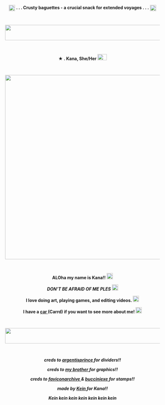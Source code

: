 <p align="center">
  <img width="20" height="20" src="https://static.vecteezy.com/system/resources/previews/029/722/729/original/french-baguette-pixel-art-illustration-png.png"  <h1 align="center"> <strong> . . . Crusty baguettes - a crucial snack for extended voyages . . .</strong> </h1> <img width="20" height="20" src="https://static.vecteezy.com/system/resources/previews/029/722/729/original/french-baguette-pixel-art-illustration-png.png"<p align="center"> 




&nbsp; 
<p align="center">
<img width="1000" height="50" src="https://64.media.tumblr.com/0cefa346439f51dbc758881ddc43e9e8/f733b25d041d030b-4a/s1280x1920/dac2fa34a4c50ef527bc82c24d75aa4f4b8bd3e0.pnj"
<p align="center">


&nbsp; 


<p align="center">
 <strong>★ . Kana, She/Her <img width="30" height="20" src="https://github.com/undeadlost/KanaBird/assets/160256094/8ade08c5-1e91-4344-bf98-75786c680d3f" </strong> 
</p>


&nbsp; 


<p align="center">
  <img width="600" height="600" src="https://github.com/undeadlost/KanaBird/assets/160256094/68f0581c-397f-437b-bacd-412dbf4f1be7">
</p>

&nbsp; 


<p align="center">
 <strong>ALOha my name is Kana!!</strong> <img width="20" height="20" src="https://64.media.tumblr.com/bbaea7a3cc9218f50021894652ecbd61/3c325a77cbf3ea01-7f/s75x75_c1/ad97c45107e708cba8e6743763bcd8df3b067b06.gifv"
</p>
<p align="center">
<em>DON'T BE AFRAID OF ME PLES</em> <img width="20" height="20" src="https://64.media.tumblr.com/60d772cbbc207465ee95b6c5239d0b4c/92a7123f1f43f00c-8c/s75x75_c1/4e2e6aea0e740a4a86c781e406b14ccaed3c20c8.gifv"
</p>
<p align="center">
<strong> I love doing art, playing games, and editing videos.</strong> <img width="20" height="20" src="https://64.media.tumblr.com/f3b6f32ea8a002ba6783b07e84023f9e/92a7123f1f43f00c-44/s75x75_c1/e76ea69561cdd67cecacba9cc3f402a7413f45a2.gifv"
</p>
<p align="center">
<strong> I have a <a href= "https://kanabirb.carrd.co/" >car </a> (Carrd) if you want to see more about me!</strong> <img width="20" height="20" src="https://64.media.tumblr.com/2b6f4545c2f40b9c35a5d8622790cf4f/92a7123f1f43f00c-3f/s75x75_c1/5365319653a65b3728766e23efc4e8aa0a952b00.gifv"
</p>

&nbsp;
<p align="center">
<img width="1000" height="50" src="https://64.media.tumblr.com/0cefa346439f51dbc758881ddc43e9e8/f733b25d041d030b-4a/s1280x1920/dac2fa34a4c50ef527bc82c24d75aa4f4b8bd3e0.pnj"
<p align="center">


&nbsp;

<p align="center">
<i>creds to <a href= "https://www.tumblr.com/argentisprince" >argentisprince </a> for dividers!! </i>
</p>
<p align="center">
<i>creds to  <a href= "https://github.com/undeadlost" >my brother </a> for graphics!!</i>
</p>
<p align="center">
<i>creds to <a href= "https://www.tumblr.com/faviconarchive" >faviconarchive </a> & <a href= "https://www.tumblr.com/bucciniexe" >bucciniexe </a> for stamps!!</i>
</p>
<p align="center">
<i>made by <a href= "https://github.com/undeadlost" >Kein </a> for Kana!!</i>
</p>
<p align="center">
<i>Kein kein kein kein kein kein kein</i>
</p>

